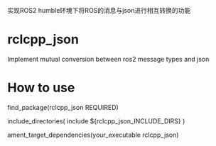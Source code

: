 实现ROS2 humble环境下将ROS的消息与json进行相互转换的功能
# rclcpp_json
Implement mutual conversion between ros2 message types and json
# How to use
find_package(rclcpp_json REQUIRED)

include_directories(
  include
  ${rclcpp_json_INCLUDE_DIRS}
)

ament_target_dependencies(your_executable
  rclcpp_json)
